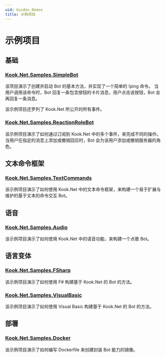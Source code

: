 ```yaml
---
uid: Guides.Demos
title: 示例项目
---
```


# 示例项目

## 基础

### [Kook.Net.Samples.SimpleBot](https://github.com/gehongyan/Kook.Net/tree/master/samples/Kook.Net.Samples.SimpleBot)

该项目演示了创建并启动 Bot 的基本方法，并实现了一个简单的 !ping 命令。
当用户调用该命令时，Bot 回复一条包含按钮的卡片消息，用户点击该按钮，Bot 会再回复一条消息。

该示例项目还罗列了 Kook.Net 所公开的所有事件。

### [Kook.Net.Samples.ReactionRoleBot](https://github.com/gehongyan/Kook.Net/blob/master/samples/Kook.Net.Samples.ReactionRoleBot)

该示例项目演示了如何通过订阅到 Kook.Net 中的多个事件，来完成不同的操作。
当用户在指定的消息上添加或撤销回应时，Bot 会为该用户添加或撤销服务器的角色。

## 文本命令框架

### [Kook.Net.Samples.TextCommands](https://github.com/gehongyan/Kook.Net/tree/master/samples/Kook.Net.Samples.TextCommands)

该示例项目演示了如何使用 Kook.Net 中的文本命令框架，来构建一个易于扩展与维护的基于文本的命令交互 Bot。

## 语音

### [Kook.Net.Samples.Audio](https://github.com/gehongyan/Kook.Net/tree/dev/samples/Kook.Net.Samples.Audio)

该示例项目演示了如何使用 Kook.Net 中的语音功能，来构建一个点歌 Bot。

## 语言变体

### [Kook.Net.Samples.FSharp](https://github.com/gehongyan/Kook.Net/tree/dev/samples/Kook.Net.Samples.FSharp)

该示例项目演示了如何使用 F# 构建基于 Kook.Net 的 Bot 的方法。

### [Kook.Net.Samples.VisualBasic](https://github.com/gehongyan/Kook.Net/tree/dev/samples/Kook.Net.Samples.VisualBasic)

该示例项目演示了如何使用 Visual Basic 构建基于 Kook.Net 的 Bot 的方法。

## 部署

### [Kook.Net.Samples.Docker](https://github.com/gehongyan/Kook.Net/tree/dev/samples/Kook.Net.Samples.Docker)

该示例项目演示了如何编写 Dockerfile 来创建封装 Bot 能力的镜像。
